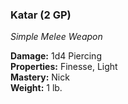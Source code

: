 ### Katar (2 GP)
*Simple Melee Weapon*  

**Damage:** 1d4 Piercing  
**Properties:** Finesse, Light  
**Mastery:** Nick  
**Weight:** 1 lb.